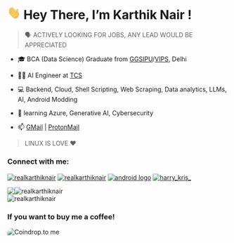 # <img src="res/Hi.gif" width="30px" height="30px"> Hey There, I’m Karthik Nair !

<!-- <details> -->
<!-- <summary>Some links</summary>
<ol>
<li><a href="https://github.com/realKarthikNair/realKarthikNair/tree/main/My_poems">Mediocre Poems written by me</a>
<li><a href="https://github.com/realKarthikNair/realKarthikNair/tree/main/Stuff%20I%20Like">Some stuff I like</a>
<li><a href="https://github.com/realKarthikNair/realKarthikNair/tree/main/Android%20Stuff">Android Stuff/notes I make</a>
<li><a href="https://github.com/realKarthikNair/realKarthikNair/tree/main/Linux_fixes">Some common issues/fixes with Linux distros I used</a>
<li><a href="https://github.com/realKarthikNair/realKarthikNair/tree/main/Linux_notes">Some not-so-self-explanatory Linux-related notes I make</a>
<li><a href="https://github.com/realKarthikNair/realKarthikNair/tree/main/scripts">Some scripts, most of them are software installations on Linux</a>
<li><a href="https://github.com/realKarthikNair/realKarthikNair/blob/main/sites.md">Some webpages from my Bookmarks</a>
<li><a href="https://realkarthiknair.github.io/">My Website</a>
</li>
</ol>
</details>
-->
<!--
<table>
  <tr>
    <td>You are visitor</td>
    <td><img src="https://profile-counter.glitch.me/realKarthikNair/count.svg" alt="vistor count" height="30" width="224" /></td>
  </tr>
</table>
-->

> 🗣️ ACTIVELY LOOKING FOR JOBS, ANY LEAD WOULD BE APPRECIATED 

- 🎓 BCA (Data Science) Graduate from [GGSIPU](http://www.ipu.ac.in/)/[VIPS](https://www.vips.edu), Delhi

- 🧑‍💻 AI Engineer at [TCS](https://www.tcs.com/)

- 💻 Backend, Cloud, Shell Scripting, Web Scraping, Data analytics, LLMs, AI, Android Modding
 
- 🌱 learning Azure, Generative AI, Cybersecurity

- 📫 [GMail](mailto:realkarthiknair@gmail.com) | [ProtonMail](mailto:realkarthiknair@protonmail.com)

> LINUX IS LOVE ❤️ 



<p align="left">
<h3 align="left">Connect with me:</h3>
<a href="https://twitter.com/realkarthiknair" target="blank"><img align="center" src="https://raw.githubusercontent.com/rahuldkjain/github-profile-readme-generator/master/src/images/icons/Social/twitter.svg" alt="realkarthiknair" height="30" width="40" /></a>
<a href="https://linkedin.com/in/realkarthiknair" target="blank"><img align="center" src="https://raw.githubusercontent.com/rahuldkjain/github-profile-readme-generator/master/src/images/icons/Social/linked-in-alt.svg" alt="realkarthiknair" height="30" width="40" /></a>
<a href="https://android.stackexchange.com/users/351427/karthik-nair" target="blank"><img align="center" src="https://www.freepnglogos.com/uploads/android-logo-png/android-logo-0.png" width="70" alt="android logo" /></a>
<a href="https://instagram.com/realkarthiknair" target="blank"><img align="center" src="https://raw.githubusercontent.com/rahuldkjain/github-profile-readme-generator/master/src/images/icons/Social/instagram.svg" alt="harry_kris_" height="30" width="40" /></a>
<!-- <a href="https://medium.com/@realkarthiknair" target="blank"><img align="center" src="https://raw.githubusercontent.com/rahuldkjain/github-profile-readme-generator/master/src/images/icons/Social/medium.svg" alt="@realkarthiknair" height="30" width="40" /></a>
</p> -->

<!-- <h3 align="left">Languages and Tools:</h3>
<p align="left"> <a href="https://www.python.org" target="_blank" rel="noreferrer"> <img src="https://raw.githubusercontent.com/devicons/devicon/master/icons/python/python-original.svg" alt="python" width="40" height="40"/> </a><a href="https://www.linux.org/" target="_blank" rel="noreferrer"> <img src="https://raw.githubusercontent.com/devicons/devicon/master/icons/linux/linux-original.svg" alt="linux" width="40" height="40"/> </a> <a href="https://www.cprogramming.com/" target="_blank" rel="noreferrer"> <img src="https://raw.githubusercontent.com/devicons/devicon/master/icons/c/c-original.svg" alt="c" width="40" height="40"/> </a><a href="https://www.mysql.com/" target="_blank" rel="noreferrer"> <img src="https://raw.githubusercontent.com/devicons/devicon/master/icons/mysql/mysql-original-wordmark.svg" alt="mysql" width="40" height="40"/> </a>  <a href="https://www.w3.org/html/" target="_blank" rel="noreferrer"> <img src="https://raw.githubusercontent.com/devicons/devicon/master/icons/html5/html5-original-wordmark.svg" alt="html5" width="40" height="40"/> </a>  </p> -->


<p align="left"><img align="left" src = "https://github-readme-stats.vercel.app/api/top-langs/?username=realkarthiknair&theme=radical"></p>






<p>&nbsp; 
   
   <img align="left" width="450" src="https://github-readme-stats.vercel.app/api?username=realkarthiknair&show_icons=true&hide_border=false&theme=tokyonight" alt="realkarthiknair" />
   <img width="450"  src="https://streak-stats.demolab.com?user=realkarthiknair&theme=tokyonight" alt="realkarthiknair" />

</p>

<p align="left">
<h3 align="left">If you want to buy me a coffee!</h3>
<a slign="left" href="https://coindrop.to/realkarthiknair" target="_blank"><img align="left" src="https://coindrop.to/embed-button.png" style="border-radius: 10px; height: 114px !important;width: 458px !important;" alt="Coindrop.to me"></img></a>
</p>
<!--
Crypto? 

Send ETH

```0x9EcA8Bd2139e95BFbBd18CC557054C3736f5fD5e```

Send BTC
```bc1qh20ghe9nlvns6td77wj539hf87kjglyfpslh28```

-->








  


